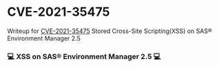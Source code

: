 # CVE-2021-35475
Writeup for [CVE-2021-35475](https://cve.mitre.org/cgi-bin/cvename.cgi?name=CVE-2021-35475)
Stored Cross-Site Scripting(XSS) on SAS® Environment Manager 2.5

### :computer: XSS on SAS® Environment Manager 2.5 :computer:
<!---
\[1.\] Login to your system > On "Resource" tab > "Browse"
<br>
<img src="https://github.com/saitamang/POC-DUMP/blob/main/SAS/Environment%20Manager/img/1-Browse.png" title="1">
<br><br>
[2.] Choose a "Platform"
<br>
<img src="https://github.com/saitamang/POC-DUMP/blob/main/SAS/Environment%20Manager/img/2-Choose%20platform.png" title="2">
<br><br>
[3.] Click "Inventory" tab > Under "Servers" tab click "New..."
<br>
<img src="https://github.com/saitamang/POC-DUMP/blob/main/SAS/Environment%20Manager/img/3-inventory-new-server.png" title="3">
<br><br>
[4.] Under "General Properties" tab on "Name" field , put the payload(below) > Filled up other information and click "Ok" button 
<br><br>
**payload** : `XSS"><marquee onstart=confirm('XSS')>@SAITAMANG`
<br><br>
<img src="https://github.com/saitamang/POC-DUMP/blob/main/SAS/Environment%20Manager/img/4-add%20new%20server%20with%20xss%20payload.png" title="4">
<br><br>
[5.] Successfully saved the payload
<br>
<img src="https://github.com/saitamang/POC-DUMP/blob/main/SAS/Environment%20Manager/img/5-xss%20successfully%20saved.png" title="5">
<br><br>
[6.] Then scroll down to bottom under "Configuration Properties" tab > click "Edit" button
<br>
<img src="https://github.com/saitamang/POC-DUMP/blob/main/SAS/Environment%20Manager/img/6-scroll%20bottom%20press%20edit.png" title="6">
<br><br>
[7.] Then the payload will be executed
<br>
<img src="https://github.com/saitamang/POC-DUMP/blob/main/SAS/Environment%20Manager/img/7-xss%20prompt.png" title="7">
<br><br>


Cheers and enjoy! :)

-->

